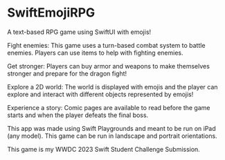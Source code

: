 # SwiftEmojiRPG
A text-based RPG game using SwiftUI with emojis!

Fight enemies: This game uses a turn-based combat system to battle enemies. Players can use items to help with fighting enemies.

Get stronger: Players can buy armor and weapons to make themselves stronger and prepare for the dragon fight!

Explore a 2D world: The world is displayed with emojis and the player can explore and interact with different objects represented by emojis!

Experience a story: Comic pages are available to read before the game starts and when the player defeats the final boss.

This app was made using Swift Playgrounds and meant to be run on iPad (any model). This game can be run in landscape and portrait orientations.

This game is my WWDC 2023 Swift Student Challenge Submission.
